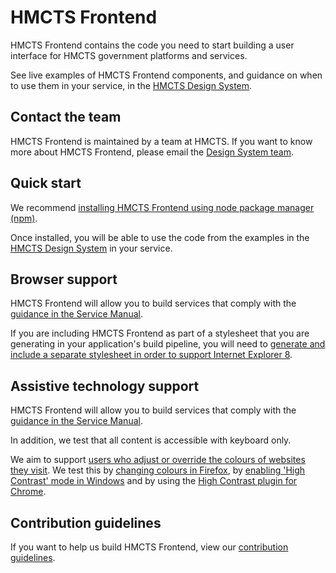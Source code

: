 # HMCTS Frontend

HMCTS Frontend contains the code you need to start building a user interface
for HMCTS government platforms and services.

See live examples of HMCTS Frontend components, and guidance on when to use
them in your service, in the [HMCTS Design
System](https://hmcts-design-system.herokuapp.com/).

## Contact the team

HMCTS Frontend is maintained by a team at HMCTS. If you want to know more about HMCTS Frontend, please email the [Design System
team](mailto:design-system@hmcts.net).

## Quick start

We recommend [installing HMCTS Frontend using node package manager
(npm)](docs/installation/installing-with-npm.md).

Once installed, you will be able to use the code from the examples in the
[HMCTS Design System](https://hmcts-design-system.herokuapp.com/)
in your service.

## Browser support

HMCTS Frontend will allow you to build services that comply with the [guidance
in the Service Manual][service-manual-browsers].

If you are including HMCTS Frontend as part of a stylesheet that you are
generating in your application's build pipeline, you will need to [generate and
include a separate stylesheet in order to support Internet Explorer
8](docs/installation/supporting-internet-explorer-8.md).

[service-manual-browsers]: https://www.gov.uk/service-manual/technology/designing-for-different-browsers-and-devices#browsers-to-test-in

## Assistive technology support

HMCTS Frontend will allow you to build services that comply with the [guidance
in the Service Manual][service-manual-assistive-technologies].

In addition, we test that all content is accessible with keyboard only.

We aim to support [users who adjust or override the colours of websites they visit][how-users-change-colours-on-websites]. We test this by [changing colours in Firefox][changing-colours-in-firefox], by [enabling 'High Contrast' mode in Windows][enabling-high-contrast-mode-in-windows] and by using the [High Contrast plugin for Chrome][high-contrast-plugin-for-chrome].

[service-manual-assistive-technologies]: https://www.gov.uk/service-manual/technology/testing-with-assistive-technologies#what-to-test

[changing-colours-in-firefox]:
https://support.mozilla.org/en-US/kb/change-fonts-and-colors-websites-use

[enabling-high-contrast-mode-in-windows]:
https://support.microsoft.com/en-gb/help/13862/windows-use-high-contrast-mode

[high-contrast-plugin-for-chrome]: https://chrome.google.com/webstore/detail/high-contrast/djcfdncoelnlbldjfhinnjlhdjlikmph?hl=en-US

[how-users-change-colours-on-websites]:
https://accessibility.blog.gov.uk/2017/03/27/how-users-change-colours-on-websites/

## Contribution guidelines

If you want to help us build HMCTS Frontend, view our [contribution
guidelines](CONTRIBUTING.md).